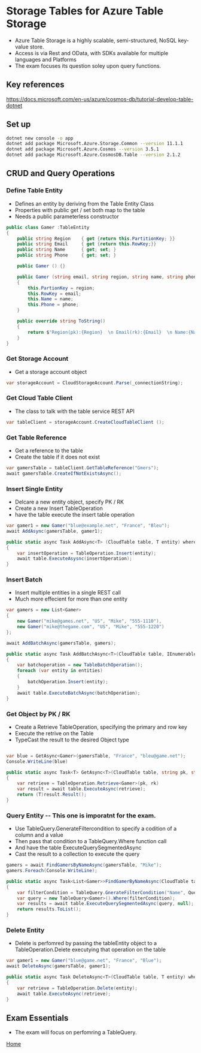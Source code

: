 # Storage Tables for Azure Table Storage

* Azure Table Storage is a highly scalable, semi-structured, NoSQL key-value store.
* Access is via Rest and OData, with SDKs available for multiple languages and Platforms
* The exam focuses its question soley upon query functions.

## Key references

<https://docs.microsoft.com/en-us/azure/cosmos-db/tutorial-develop-table-dotnet>


## Set up
```bash
dotnet new console -o app
dotnet add package Microsoft.Azure.Storage.Common --version 11.1.1
dotnet add package Microsoft.Azure.Cosmos --version 3.5.1
dotnet add package Microsoft.Azure.CosmosDB.Table --version 2.1.2
```


## CRUD and Query Operations

### Define Table Entity

* Defines an entity by deriving from the Table Entity Class
* Properties with public get / set both map to the table
* Needs a public parameterless constructor

```C#
public class Gamer :TableEntity
{
    public string Region    { get {return this.PartitionKey; }}
    public string Email     { get {return this.RowKey;}}
    public string Name      { get; set; }
    public string Phone     { get; set; }

    public Gamer () {}

    public Gamer (string email, string region, string name, string phone = null)
    {
        this.PartionKey = region;
        this.RowKey = email;
        this.Name = name;
        this.Phone = phone;
    }

    public override string ToString()
    {
        return $"Region(pk):{Region}  \n Email(rk):{Email}  \n Name:{Name} \n Phone:{Phone}";
    }
}
```

### Get Storage Account

* Get a storage account object

```C#
var storageAccount = CloudStorageAccount.Parse(_connectionString);
```

### Get Cloud Table Client

* The class to talk with the table service REST API

```C#
var tableClient = storageAccount.CreateCloudTableClient ();
```

### Get Table Reference

* Get a reference to the table
* Create the table if it does not exist

```C#
var gamersTable = tableClient.GetTableReference("Gmers");
await gamersTable.CreateIfNotExistsAsync();
```

### Insert Single Entity

* Delcare a new entity object, specify PK / RK
* Create a new Insert TableOperation
* have the table execute the insert table operation

```C#
var gamer1 = new Gamer("blue@example.net", "France", "Bleu");
await AddAsync(gamersTable, gamer1);

public static async Task AddAsync<T> (CloudTable table, T entity) where T : TableEntity
{
    var insertOperation = TableOperation.Insert(entity);
    await table.ExecuteAsysnc(insertOperation);
}
```

### Insert Batch

* Insert multiple entities in a single REST call
* Much more effecient for more than one entity

```C#
var gamers = new List<Gamer> 
{
    new Gamer("mike@games.net", "US", "Mike", "555-1110"),
    new Gamer("mike@thegame.com", "US", "Mike", "555-1220")
};

await AddBatchAsync(gamersTable, gamers);

public static async Task AddBatchAsync<T>(CloudTable table, IEnumerable<T> entities) where T : TableEntity
{
    var batchoperation = new TableBatchOperation();
    foreach (var entity in entities)
    {
        batchOperation.Insert(entity);
    }
    await table.ExecuteBatchAsync(batchOperation);
}

```

### Get Object by PK / RK

* Create a Retrieve TableOperation, specifying the primary and row key
* Execute the retrive on the Table
* TypeCast the result to the desired Object type

```C#

var blue = GetAsync<Gamer>(gamersTable, "France", "bleu@game.net");
Console.WriteLine(blue)

public static async Task<T> GetAsync<T>(CloudTable table, string pk, string rk) where T :TableEntity
{
    var retrieve = TableOperation.Retrieve<Gamer>(pk, rk)
    var result = await table.ExecuteAsync(retrieve);
    return (T)result.Result();
}
```

### Query Entity -- This one is imporatnt for the exam.

* Use TableQuery.GenerateFiltercondition to specify a codition of a column and a value
* Then pass that condition to a TableQuery.Where function call
* And have the table ExecuteQuerySegmentedAsync
* Cast the result to a collection to execute the query

```C#
gamers = await FindGamersByNameAsync(gamersTable, "Mike");
gamers.Foreach(Console.WriteLine);

public static async Task<List<Gamer>>FindGamerByNameAsync(CloudTable table, string name)
{
    var filterCondition = TableQuery.GnerateFilterCondition("Name", QueryComparisons.Equal, name);
    var query = new TableQuery<Gamer>().Where(filterCondition);
    var results = await table.ExecuteQuerySegmentedAsync(query, null);
    return results.ToList();
}

```

### Delete Entity


* Delete is perfomred by passing the tableEntity object to a TableOperation.Delete executying that operation on the table


```C#
var gamer1 = new Gamer("blue@game.net", "France", "Blue");
await DeleteAsync(gamersTable, gamer1);

public static async Task DeleteAsync<T>(CloudTable table, T entity) where T : TableEntity
{
    var retrieve = TableOperation.Delete(entity);
    await table.ExecuteAsync(retrieve);
}
```


## Exam Essentials

* The exam will focus on perfomring a TableQuery.


[Home](https://github.com/DRpandaMD/azure-developer-cert)
